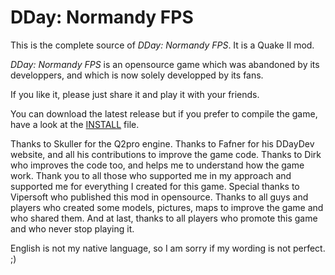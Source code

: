 DDay: Normandy FPS
==================

This is the complete source of _DDay: Normandy FPS_. It is a Quake II mod.

_DDay: Normandy FPS_ is an opensource game which was abandoned by its developpers, and which is now solely developped by its fans.

If you like it, please just share it and play it with your friends.

You can download the latest release but if you prefer to compile the game, have a look at the [INSTALL](INSTALL.md) file.

Thanks to Skuller for the Q2pro engine. Thanks to Fafner for his DDayDev website, and all his contributions to improve the game code. Thanks to Dirk who improves the code too, and helps me to understand how the game work. Thank you to all those who supported me in my approach and supported me for everything I created for this game. Special thanks to Vipersoft who published this mod in opensource. Thanks to all guys and players who created some models, pictures, maps to improve the game and who shared them. And at last, thanks to all players who promote this game and who never stop playing it.

English is not my native language, so I am sorry if my wording is not perfect. ;)
